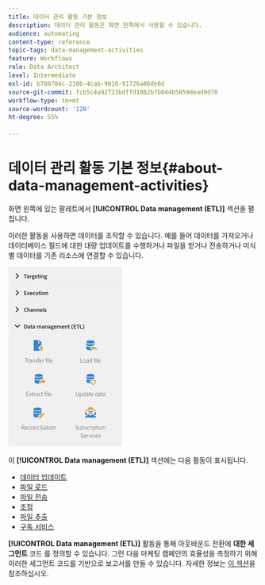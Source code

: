 ```yaml
---
title: 데이터 관리 활동 기본 정보
description: 데이터 관리 활동은 화면 왼쪽에서 사용할 수 있습니다.
audience: automating
content-type: reference
topic-tags: data-management-activities
feature: Workflows
role: Data Architect
level: Intermediate
exl-id: b780704c-210b-4cab-9016-91726a86de6d
source-git-commit: fcb5c4a92f23bdffd1082b7b044b5859dead9d70
workflow-type: tm+mt
source-wordcount: '120'
ht-degree: 55%

---
```


# 데이터 관리 활동 기본 정보{#about-data-management-activities}

화면 왼쪽에 있는 팔레트에서 **[!UICONTROL Data management (ETL)]** 섹션을 펼칩니다.

이러한 활동을 사용하면 데이터를 조작할 수 있습니다. 예를 들어 데이터를 가져오거나 데이터베이스 필드에 대한 대량 업데이트를 수행하거나 파일을 받거나 전송하거나 미식별 데이터를 기존 리소스에 연결할 수 있습니다.

![](assets/wkf_etl_activities.png)

이 **[!UICONTROL Data management (ETL)]** 섹션에는 다음 활동이 표시됩니다.

* [데이터 업데이트](../../automating/using/update-data.md)
* [파일 로드](../../automating/using/load-file.md)
* [파일 전송](../../automating/using/transfer-file.md)
* [조정](../../automating/using/reconciliation.md)
* [파일 추출](../../automating/using/extract-file.md)
* [구독 서비스](../../automating/using/subscription-services.md)

**[!UICONTROL Data management (ETL)]** 활동을 통해 아웃바운드 전환에  **대한 세그먼트** 코드 를 정의할 수 있습니다. 그런 다음 마케팅 캠페인의 효율성을 측정하기 위해 이러한 세그먼트 코드를 기반으로 보고서를 만들 수 있습니다. 자세한 정보는 [이 섹션](../../reporting/using/creating-a-report-workflow-segment.md)을 참조하십시오.
